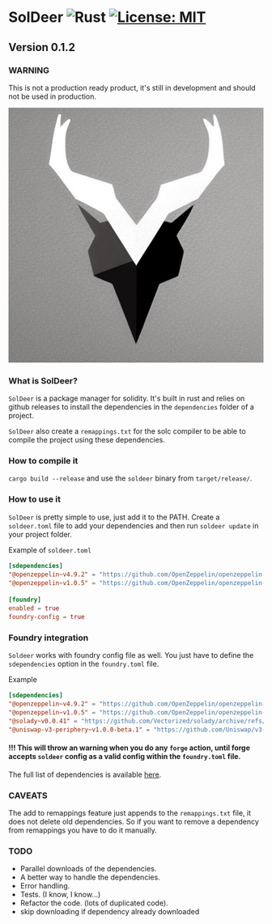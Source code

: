 # SolDeer ![Rust][rust-badge] [![License: MIT][license-badge]][license]

## Version 0.1.2

### WARNING

This is not a production ready product, it's still in development and should not be used in production.

[rust-badge]: https://img.shields.io/badge/Built%20with%20-Rust-e43716.svg
[license]: https://opensource.org/licenses/MIT
[license-badge]: https://img.shields.io/badge/License-MIT-blue.svg

<p align="center">
  <img src="./soldeer.jpeg" />
</p>

### What is SolDeer?

`SolDeer` is a package manager for solidity.
It's built in rust and relies on github releases to install the dependencies in the `dependencies` folder of a project.

`SolDeer` also create a `remappings.txt` for the solc compiler to be able to compile the project using these dependencies.

### How to compile it

`cargo build --release` and use the `soldeer` binary from `target/release/`.

### How to use it

`SolDeer` is pretty simple to use, just add it to the PATH. Create a `soldeer.toml` file to add your dependencies and then run `soldeer update` in your project folder.

Example of `soldeer.toml`

```toml
[sdependencies]
"@openzeppelin~v4.9.2" = "https://github.com/OpenZeppelin/openzeppelin-contracts/archive/refs/tags/v4.9.2.zip"
"@openzeppelin~v1.0.5" = "https://github.com/OpenZeppelin/openzeppelin-contracts/archive/refs/tags/v1.0.5.zip"

[foundry]
enabled = true
foundry-config = true
```

### Foundry integration

`Soldeer` works with foundry config file as well. You just have to define the `sdependencies` option in the `foundry.toml` file.

Example

```toml
[sdependencies]
"@openzeppelin~v4.9.2" = "https://github.com/OpenZeppelin/openzeppelin-contracts/archive/refs/tags/v4.9.2.zip"
"@openzeppelin~v1.0.5" = "https://github.com/OpenZeppelin/openzeppelin-contracts/archive/refs/tags/v1.0.5.zip"
"@solady~v0.0.41" = "https://github.com/Vectorized/solady/archive/refs/tags/v0.0.41.zip"
"@uniswap-v3-periphery~v1.0.0-beta.1" = "https://github.com/Uniswap/v3-periphery/archive/refs/tags/v1.0.0-beta.1.zip"
```

#### !!! This will throw an warning when you do any `forge` action, until forge accepts `soldeer` config as a valid config within the `foundry.toml` file.

The full list of dependencies is available [here](./all_dependencies.toml).

### CAVEATS

The add to remappings feature just appends to the `remappings.txt` file, it does not delete old dependencies. So if you want to remove a dependency from remappings you have to do it manually.

### TODO

- Parallel downloads of the dependencies.
- A better way to handle the dependencies.
- Error handling.
- Tests. (I know, I know...)
- Refactor the code. (lots of duplicated code).
- skip downloading if dependency already downloaded
